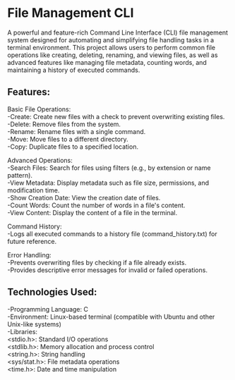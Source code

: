 # File Management CLI
A powerful and feature-rich Command Line Interface (CLI) file management system designed for automating and simplifying file handling tasks in a terminal environment. This project allows users to perform common file operations like creating, deleting, renaming, and viewing files, as well as advanced features like managing file metadata, counting words, and maintaining a history of executed commands.  

## Features:
Basic File Operations:  
-Create: Create new files with a check to prevent overwriting existing files.  
-Delete: Remove files from the system.  
-Rename: Rename files with a single command.  
-Move: Move files to a different directory.  
-Copy: Duplicate files to a specified location.  

Advanced Operations:  
-Search Files: Search for files using filters (e.g., by extension or name pattern).  
-View Metadata: Display metadata such as file size, permissions, and modification time.  
-Show Creation Date: View the creation date of files.  
-Count Words: Count the number of words in a file's content.  
-View Content: Display the content of a file in the terminal.  

Command History:  
-Logs all executed commands to a history file (command_history.txt) for future reference.  

Error Handling:  
-Prevents overwriting files by checking if a file already exists.  
-Provides descriptive error messages for invalid or failed operations.  

## Technologies Used:
-Programming Language: C  
-Environment: Linux-based terminal (compatible with Ubuntu and other Unix-like systems)  
-Libraries:  
<stdio.h>: Standard I/O operations  
<stdlib.h>: Memory allocation and process control  
<string.h>: String handling  
<sys/stat.h>: File metadata operations  
<time.h>: Date and time manipulation  
